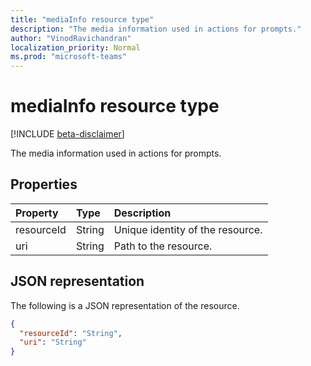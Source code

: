 ```yaml
---
title: "mediaInfo resource type"
description: "The media information used in actions for prompts."
author: "VinodRavichandran"
localization_priority: Normal
ms.prod: "microsoft-teams"
---
```


# mediaInfo resource type

[!INCLUDE [beta-disclaimer](../../includes/beta-disclaimer.md)]

The media information used in actions for prompts.

## Properties
| Property	     | Type	   | Description                      |
|:---------------|:--------|:---------------------------------|
| resourceId     | String  | Unique identity of the resource. |
| uri            | String  | Path to the resource.            |

## JSON representation

The following is a JSON representation of the resource.

<!-- {
  "blockType": "resource",
  "optionalProperties": [

  ],
  "@odata.type": "microsoft.graph.mediaInfo"
}-->
```json
{
  "resourceId": "String",
  "uri": "String"
}
```

<!-- uuid: 8fcb5dbc-d5aa-4681-8e31-b001d5168d79
2015-10-25 14:57:30 UTC -->
<!--
{
  "type": "#page.annotation",
  "description": "mediaInfo resource",
  "keywords": "",
  "section": "documentation",
  "tocPath": "",
  "suppressions": []
}
-->
